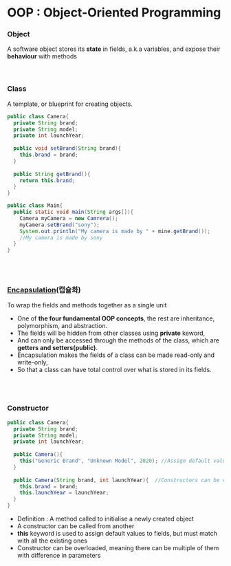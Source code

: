 # OOP : Object-Oriented Programming

### Object
A software object stores its **state** in fields, a.k.a variables, and expose their **behaviour** with methods  
<br/><br/>
### Class
A template, or blueprint for creating objects.
```java
public class Camera{
  private String brand;
  private String model;
  private int launchYear;
  
  public void setBrand(String brand){
    this.brand = brand;
  }
  
  public String getBrand(){
    return this.brand;
  }
}
```
```java
public class Main{
  public static void main(String args[]){
    Camera myCamera = new Camrera();
    myCamera.setBrand("sony");
    System.out.println("My camera is made by " + mine.getBrand());
    //My camera is made by sony
  }
}
```  
<br/><br/>
### [Encapsulation](https://www.tutorialspoint.com/java/java_encapsulation.htm)(캡슐화)
To wrap the fields and methods together as a single unit
* One of **the four fundamental OOP concepts**, the rest are inheritance, polymorphism, and abstraction. 
* The fields will be hidden from other classes using **private** keword, 
* And can only be accessed through the methods of the class, which are **getters and setters(public)**.
* Encapsulation makes the fields of a class can be made read-only and write-only,
* So that a class can have total control over what is stored in its fields.

<br/><br/>
### Constructor
```java
public class Camera{
  private String brand;
  private String model;
  private int launchYear;
  
  public Camera(){
    this("Generic Brand", "Unknown Model", 2020); //Assign default values with 'this' keyword
  }
  
  public Camera(String brand, int launchYear){  //Constructors can be overloaded
    this.brand = brand;
    this.launchYear = launchYear;
  }
}
```
* Definition : A method called to initialise a newly created object
* A constructor can be called from another
* **this** keyword is used to assign default values to fields, but must match with all the existing ones
* Constructor can be overloaded, meaning there can be multiple of them with difference in parameters

